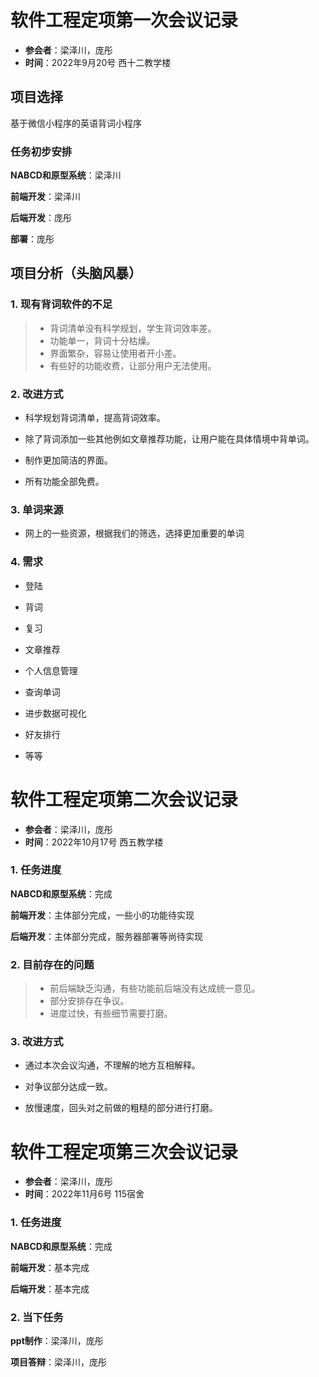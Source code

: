 

# 软件工程定项第一次会议记录

 * **参会者**：梁泽川，庞彤
 * **时间**：2022年9月20号 西十二教学楼

## 项目选择
基于微信小程序的英语背词小程序

### 任务初步安排
**NABCD和原型系统**：梁泽川

**前端开发**：梁泽川

**后端开发**：庞彤

**部署**：庞彤

## 项目分析（头脑风暴）

### 1. 现有背词软件的不足
>* 背词清单没有科学规划，学生背词效率差。
>* 功能单一，背词十分枯燥。
>* 界面繁杂，容易让使用者开小差。
>* 有些好的功能收费，让部分用户无法使用。

### 2. 改进方式

- 科学规划背词清单，提高背词效率。

- 除了背词添加一些其他例如文章推荐功能，让用户能在具体情境中背单词。

- 制作更加简洁的界面。

- 所有功能全部免费。

### 3. 单词来源

* 网上的一些资源，根据我们的筛选，选择更加重要的单词

### 4. 需求


* 登陆

* 背词

* 复习

* 文章推荐

* 个人信息管理

* 查询单词

* 进步数据可视化

* 好友排行

* 等等


# 软件工程定项第二次会议记录

 * **参会者**：梁泽川，庞彤
 * **时间**：2022年10月17号 西五教学楼

### 1. 任务进度
**NABCD和原型系统**：完成

**前端开发**：主体部分完成，一些小的功能待实现

**后端开发**：主体部分完成，服务器部署等尚待实现

### 2. 目前存在的问题
>* 前后端缺乏沟通，有些功能前后端没有达成统一意见。
>* 部分安排存在争议。
>* 进度过快，有些细节需要打磨。

### 3. 改进方式

- 通过本次会议沟通，不理解的地方互相解释。

- 对争议部分达成一致。

- 放慢速度，回头对之前做的粗糙的部分进行打磨。



# 软件工程定项第三次会议记录

 * **参会者**：梁泽川，庞彤
 * **时间**：2022年11月6号 115宿舍

### 1. 任务进度
**NABCD和原型系统**：完成

**前端开发**：基本完成

**后端开发**：基本完成

### 2. 当下任务

**ppt制作**：梁泽川，庞彤

**项目答辩**：梁泽川，庞彤
